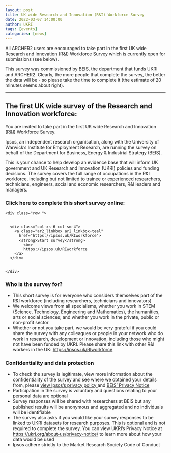 ```yaml
---
layout: post
title: UK wide Research and Innovation (R&I) Workforce Survey
date: 2022-03-07 14:00:00
author: UKRI
tags: [events] 
categories: [news]
---
```



All ARCHER2 users are encouraged to take part in the first UK wide Research and Innovation (R&I) Workforce Survey which is currently open for submissions (see below).

This survey was commissioned by BEIS, the department that funds UKRI and ARCHER2. Clearly, the more people that complete the survey, the better the data will be - so please take the time to complete it (the estimate of 20 minutes seems about right).

--------

## The first UK wide survey of the Research and Innovation workforce:

You are invited to take part in the first UK wide Research and Innovation (R&I) Workforce Survey. 

Ipsos, an independent research organisation, along with the University of Warwick’s Institute for Employment Research, are running the survey on behalf of the Department for Business, Energy & Industrial Strategy (BEIS).

This is your chance to help develop an evidence base that will inform UK government and UK Research and Innovation (UKRI) policies and funding decisions. The survey covers the full range of occupations in the R&I workforce, including but not limited to trainee or experienced researchers, technicians, engineers, social and economic researchers, R&I leaders and managers.

### Click here to complete this short survey online:


<section id="service">

    <div class="row ">	
		

      <div class="col-xs-6 col-sm-4">
        <a class="ar2_linkbox ar2_linkbox-teal" 
          href="https://ipsos.uk/RIworkforce">
          <strong>Start survey</strong> 
			<br>
			https://ipsos.uk/RIworkforce      
        </a>
      </div>
		

 	</div>

</section>



### Who is the survey for?

- This short survey is for everyone who considers themselves part of the
R&I workforce (including researchers, technicians and innovators)
- We welcome views from all specialisms, whether you work in STEM
(Science, Technology, Engineering and Mathematics), the humanities, arts
or social sciences; and whether you work in the private, public or
non-profit sector
- Whether or not you take part, we would be very grateful if you could
share the survey with any colleagues or people in your network who do
work in research, development or innovation, including those who might
not have been funded by UKRI. Please share this link with other R&I
workers in the UK: <https://ipsos.uk/RIworkforce>

### Confidentiality and data protection

- To check the survey is legitimate, view more information about the
confidentiality of the survey and see where we obtained your details
from, please [view Ipsos’s privacy policy ](https://media.ipsosinteractive.com/projects/S22000871/docs/PrivacyPolicy.pdf)
and [BEIS’ Privacy Notice](https://www.gov.uk/government/publications/research-and-innovation-ri-workforce-survey-privacy-notice/research-innovation-ri-workforce-survey-privacy-notice)
- Participation in the survey is voluntary and questions relating to
your personal data are optional
- Survey responses will be shared with researchers at BEIS but any
published results will be anonymous and aggregated and no individuals
will be identifiable
- The survey also asks if you would like your survey responses to be
linked to UKRI datasets for research purposes. This is optional and is
not required to complete the survey. You can view UKRI’s Privacy Notice
at <https://ukri.org/about-us/privacy-notice/> to learn more about how your data
would be used
- Ipsos adhere strictly to the Market Research Society Code of Conduct



<!--

<img src="{{ site.baseurl }}/img/news/210127-IMG_0126.jpg" alt="ARCHER2" title="ARCHER2"/>



<a href="https:www        ">
<img src="{{ site.baseurl }}/img/blog/211030-uk-stats-auth.jpg" alt="ARCHER2" title="ARCHER2" style="width: 30%"   /></a>



![image]({{ site.baseurl }}/img/blog/210412-systems-blog_pic2.jpg)
{: .img-center style="width: 60%" 
alt="ARCHER2" 
title="ARCHER2"}



<div>

<iframe title="Video"  width="1000" height="560" src="https://www.youtube.com/embed/UXHE7ljmhaQ" frameborder="0" allow="accelerometer; autoplay; encrypted-media; gyroscope; picture-in-picture" allowfullscreen></iframe>

</div>


-->